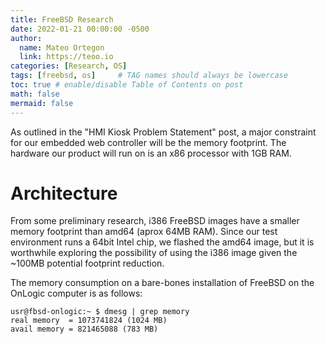 ```yaml
---
title: FreeBSD Research
date: 2022-01-21 00:00:00 -0500
author:
  name: Mateo Ortegon
  link: https://teoo.io
categories: [Research, OS]
tags: [freebsd, os]     # TAG names should always be lowercase
toc: true # enable/disable Table of Contents on post
math: false
mermaid: false
---
```

As outlined in the "HMI Kiosk Problem Statement" post, a major constraint for our embedded web controller will be
the memory footprint. The hardware our product will run on is an x86 processor with 1GB RAM.

# Architecture
From some preliminary research, i386 FreeBSD images have a smaller memory footprint than amd64 (aprox 64MB RAM). Since our test
environment runs a 64bit Intel chip, we flashed the amd64 image, but it is worthwhile exploring the possibility
of using the i386 image given the ~100MB potential footprint reduction.

The memory consumption on a bare-bones installation of FreeBSD on the OnLogic computer is as follows:
```shell
usr@fbsd-onlogic:~ $ dmesg | grep memory
real memory  = 1073741824 (1024 MB)
avail memory = 821465088 (783 MB)
```
